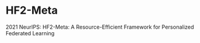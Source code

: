 # HF2-Meta
2021 NeurIPS: HF2-Meta: A Resource-Efficient Framework for Personalized Federated Learning
